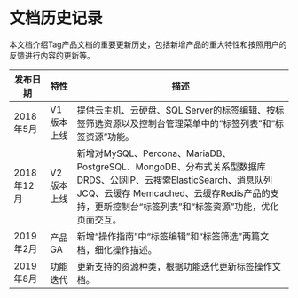 # 文档历史记录

本文档介绍Tag产品文档的重要更新历史，包括新增产品的重大特性和按照用户的反馈进行内容的更新等。

|发布日期|特性|描述|
|-|-|-|
|2018年5月|V1版本上线|提供云主机、云硬盘、SQL Server的标签编辑、按标签筛选资源以及控制台管理菜单中的“标签列表”和“标签资源”功能。|
|2018年12月|V2版本上线|新增对MySQL、Percona、MariaDB、PostgreSQL、MongoDB、分布式关系型数据库DRDS、公网IP、云搜索ElasticSearch、消息队列JCQ、云缓存 Memcached、云缓存Redis产品的支持，更新控制台“标签列表”和“标签资源”功能，优化页面交互。|
|2019年2月|产品GA|新增“操作指南”中“标签编辑”和“标签筛选”两篇文档，细化操作描述。|
|2019年8月|功能迭代|更新支持的资源种类，根据功能迭代更新标签操作文档。|
